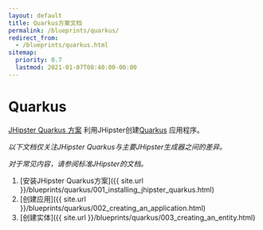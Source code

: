 ```yaml
---
layout: default
title: Quarkus方案文档
permalink: /blueprints/quarkus/
redirect_from:
  - /blueprints/quarkus.html
sitemap:
  priority: 0.7
  lastmod: 2021-01-07T08:40:00-00:00
---
```


# <i class="fa fa-star"></i> Quarkus

[JHipster Quarkus 方案](https://github.com/jhipster/generator-jhipster-quarkus) 利用JHipster创建[Quarkus](https://quarkus.io/) 应用程序。

_以下文档仅关注JHipster Quarkus与主要JHipster生成器之间的差异。_

_对于常见内容，请参阅标准JHipster的文档。_

1. [安装JHipster Quarkus方案]({{ site.url }}/blueprints/quarkus/001_installing_jhipster_quarkus.html)
2. [创建应用]({{ site.url }}/blueprints/quarkus/002_creating_an_application.html)
3. [创建实体]({{ site.url }}/blueprints/quarkus/003_creating_an_entity.html)